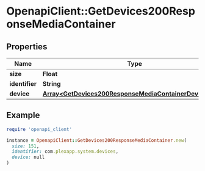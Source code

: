 # OpenapiClient::GetDevices200ResponseMediaContainer

## Properties

| Name | Type | Description | Notes |
| ---- | ---- | ----------- | ----- |
| **size** | **Float** |  | [optional] |
| **identifier** | **String** |  | [optional] |
| **device** | [**Array&lt;GetDevices200ResponseMediaContainerDeviceInner&gt;**](GetDevices200ResponseMediaContainerDeviceInner.md) |  | [optional] |

## Example

```ruby
require 'openapi_client'

instance = OpenapiClient::GetDevices200ResponseMediaContainer.new(
  size: 151,
  identifier: com.plexapp.system.devices,
  device: null
)
```

